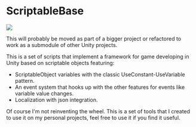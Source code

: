 # ScriptableBase

![](https://img.shields.io/badge/Unity-2018.2.6-yellow.svg)

This will probably be moved as part of a bigger project or refactored to work as a submodule of other Unity projects.

This is a set of scripts that implement a framework for game developing in Unity based on scriptable objects featuring:

* ScriptableObject variables with the classic UseConstant-UseVariable pattern.
* An event system that hooks up with the other features for events like variable value changes.
* Localization with json integration.

Of course I'm not reinventing the wheel. This is a set of tools that I created to use it on my personal projects, feel free to use it if you find it useful.
